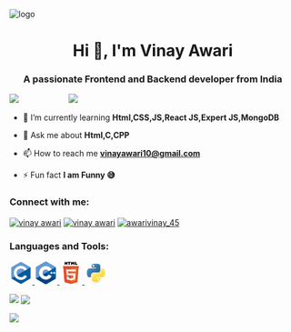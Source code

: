 ![logo](https://github.com/Vinay1213143/Vinay1213143/commit/90fbb0b927f0ca1034cafabfe271450d52a65248)
<h1 align="center">Hi 👋, I'm Vinay Awari</h1>
<h3 align="center">A passionate Frontend and Backend developer from India</h3>
<img align="right" width="400" src="https://encrypted-tbn0.gstatic.com/images?q=tbn:ANd9GcTeuB7nK-6jvlk8hWT6IW46gGEq_WqQtKI4tQ&s">

<p align="left"> <img src="https://komarev.com/ghpvc/?username=vinay1213143&label=Profile%20views&color=0e75b6&style=flat" /> </p>

- 🌱 I’m currently learning **Html,CSS,JS,React JS,Expert JS,MongoDB**

- 💬 Ask me about **Html,C,CPP**

- 📫 How to reach me **vinayawari10@gmail.com**

- ⚡ Fun fact **I am Funny 😅**

<h3 align="left">Connect with me:</h3>
<p align="left">
<a href="https://linkedin.com/in/vinay awari" target="blank"><img align="center" src="https://raw.githubusercontent.com/rahuldkjain/github-profile-readme-generator/master/src/images/icons/Social/linked-in-alt.svg" alt="vinay awari" height="30" width="40" /></a>
<a href="https://fb.com/vinay awari" target="blank"><img align="center" src="https://raw.githubusercontent.com/rahuldkjain/github-profile-readme-generator/master/src/images/icons/Social/facebook.svg" alt="vinay awari" height="30" width="40" /></a>
<a href="https://instagram.com/awarivinay_45" target="blank"><img align="center" src="https://raw.githubusercontent.com/rahuldkjain/github-profile-readme-generator/master/src/images/icons/Social/instagram.svg" alt="awarivinay_45" height="30" width="40" /></a>
</p>

<h3 align="left">Languages and Tools:</h3>
<p align="left"> <a href="https://www.cprogramming.com/" target="_blank" rel="noreferrer"> <img src="https://raw.githubusercontent.com/devicons/devicon/master/icons/c/c-original.svg" alt="c" width="40" height="40"/> </a> <a href="https://www.w3schools.com/cpp/" target="_blank" rel="noreferrer"> <img src="https://raw.githubusercontent.com/devicons/devicon/master/icons/cplusplus/cplusplus-original.svg" alt="cplusplus" width="40" height="40"/> </a> <a href="https://www.w3.org/html/" target="_blank" rel="noreferrer"> <img src="https://raw.githubusercontent.com/devicons/devicon/master/icons/html5/html5-original-wordmark.svg" alt="html5" width="40" height="40"/> </a> <a href="https://www.python.org" target="_blank" rel="noreferrer"> <img src="https://raw.githubusercontent.com/devicons/devicon/master/icons/python/python-original.svg" alt="python" width="40" height="40"/> </a> </p>

<p><img align="left" src="https://github-readme-stats.vercel.app/api/top-langs?username=vinay1213143&show_icons=true&locale=en&layout=compact"  /></p>

<p>&nbsp;<img align="center" src="https://github-readme-stats.vercel.app/api?username=vinay1213143&show_icons=true&locale=en"  /></p>

<p><img align="center" src="https://github-readme-streak-stats.herokuapp.com/?user=vinay1213143&"  /></p>


